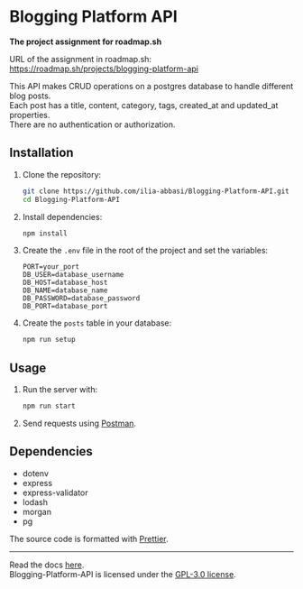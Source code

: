 # Blogging Platform API

**The project assignment for roadmap.sh**

URL of the assignment in roadmap.sh:  
https://roadmap.sh/projects/blogging-platform-api

This API makes CRUD operations on a postgres database to handle different blog posts.  
Each post has a title, content, category, tags, created_at and updated_at properties.  
There are no authentication or authorization.

## Installation

1. Clone the repository:

   ```sh
   git clone https://github.com/ilia-abbasi/Blogging-Platform-API.git
   cd Blogging-Platform-API
   ```

2. Install dependencies:

   ```sh
   npm install
   ```

3. Create the `.env` file in the root of the project and set the variables:

   ```env
   PORT=your_port
   DB_USER=database_username
   DB_HOST=database_host
   DB_NAME=database_name
   DB_PASSWORD=database_password
   DB_PORT=database_port
   ```

4. Create the `posts` table in your database:

   ```sh
   npm run setup
   ```

## Usage

1. Run the server with:

   ```sh
   npm run start
   ```

2. Send requests using [Postman](https://www.postman.com/).

## Dependencies

- dotenv
- express
- express-validator
- lodash
- morgan
- pg

The source code is formatted with [Prettier](https://prettier.io/).

---

Read the docs [here](https://github.com/ilia-abbasi/Blogging-Platform-API/blob/main/Documentation.md).  
Blogging-Platform-API is licensed under the [GPL-3.0 license](https://github.com/ilia-abbasi/Blogging-Platform-API/blob/main/LICENSE).
